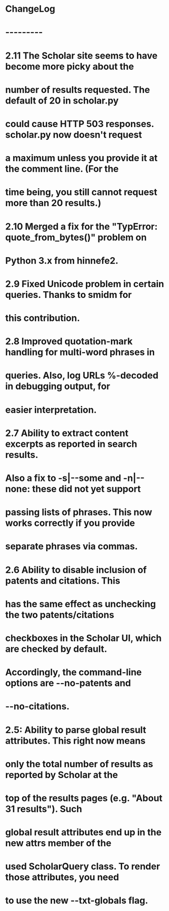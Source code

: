 # ChangeLog
# ---------
#
# 2.11  The Scholar site seems to have become more picky about the
#       number of results requested. The default of 20 in scholar.py
#       could cause HTTP 503 responses. scholar.py now doesn't request
#       a maximum unless you provide it at the comment line. (For the
#       time being, you still cannot request more than 20 results.)
#
# 2.10  Merged a fix for the "TypError: quote_from_bytes()" problem on
#       Python 3.x from hinnefe2.
#
# 2.9   Fixed Unicode problem in certain queries. Thanks to smidm for
#       this contribution.
#
# 2.8   Improved quotation-mark handling for multi-word phrases in
#       queries. Also, log URLs %-decoded in debugging output, for
#       easier interpretation.
#
# 2.7   Ability to extract content excerpts as reported in search results.
#       Also a fix to -s|--some and -n|--none: these did not yet support
#       passing lists of phrases. This now works correctly if you provide
#       separate phrases via commas.
#
# 2.6   Ability to disable inclusion of patents and citations. This
#       has the same effect as unchecking the two patents/citations
#       checkboxes in the Scholar UI, which are checked by default.
#       Accordingly, the command-line options are --no-patents and
#       --no-citations.
#
# 2.5:  Ability to parse global result attributes. This right now means
#       only the total number of results as reported by Scholar at the
#       top of the results pages (e.g. "About 31 results"). Such
#       global result attributes end up in the new attrs member of the
#       used ScholarQuery class. To render those attributes, you need
#       to use the new --txt-globals flag.
